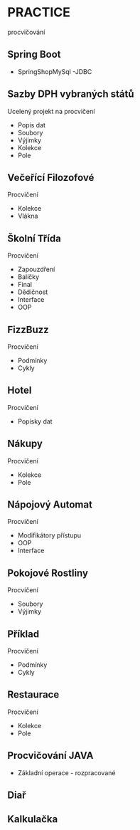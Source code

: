 # PRACTICE
procvičování 

## Spring Boot 
- SpringShopMySql -JDBC



## Sazby DPH vybraných států
Ucelený projekt na procvičení 
- Popis dat
- Soubory
- Výjimky
- Kolekce
- Pole

## Večeřící Filozofové
Procvičení
- Kolekce
- Vlákna

## Školní Třída
Procvičení
- Zapouzdření
- Balíčky
- Final
- Dědičnost
- Interface
- OOP

## FizzBuzz
Procvičení 
- Podmínky
- Cykly

## Hotel
Procvičení
- Popisky dat

## Nákupy
Procvičení
- Kolekce 
- Pole

## Nápojový Automat
Procvičení
- Modifikátory přístupu
- OOP
- Interface

## Pokojové Rostliny
Procvičení
-  Soubory
-  Výjimky 

## Příklad
Procvičení
- Podmínky 
- Cykly

## Restaurace
Procvičení
- Kolekce
- Pole

## Procvičování JAVA
- Základní operace - rozpracované



## Diař

## Kalkulačka



